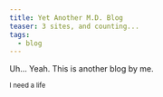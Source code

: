 ```yaml
---
title: Yet Another M.D. Blog
teaser: 3 sites, and counting...
tags:
  - blog
---
```

Uh... Yeah. This is another blog by me.

<sup>I need a life</sup>
